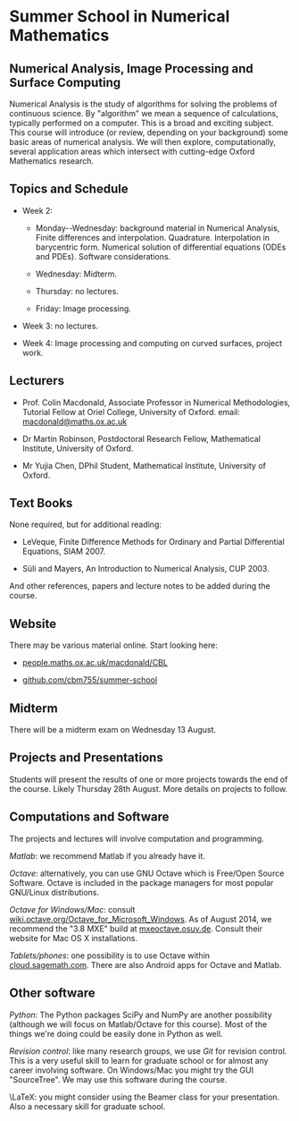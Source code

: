 Summer School in Numerical Mathematics
======================================

Numerical Analysis, Image Processing and Surface Computing
----------------------------------------------------------

Numerical Analysis is the study of algorithms for solving the problems
of continuous science.  By "algorithm" we mean a sequence of
calculations, typically performed on a computer.  This is a broad and
exciting subject.  This course will introduce (or review, depending on
your background) some basic areas of numerical analysis.  We will then
explore, computationally, several application areas which intersect
with cutting-edge Oxford Mathematics research.



Topics and Schedule
-------------------

*   Week 2:

    +   Monday--Wednesday: background material in Numerical Analysis,
        Finite differences and interpolation.  Quadrature.
        Interpolation in barycentric form.  Numerical solution of
        differential equations (ODEs and PDEs).  Software
        considerations.

    +   Wednesday: Midterm.
    +   Thursday: no lectures.
    +   Friday: Image processing.

*    Week 3: no lectures.

*    Week 4: Image processing and computing on curved surfaces, project
     work.



Lecturers
---------

 *  Prof. Colin Macdonald, Associate Professor in Numerical
    Methodologies, Tutorial Fellow at Oriel College, University of
    Oxford.  email: macdonald@maths.ox.ac.uk

 *  Dr Martin Robinson, Postdoctoral Research Fellow, Mathematical
    Institute, University of Oxford.

 *  Mr Yujia Chen, DPhil Student, Mathematical Institute, University of
    Oxford.


Text Books
----------

None required, but for additional reading:

 * LeVeque, Finite Difference Methods for Ordinary and Partial
   Differential Equations, SIAM 2007.

 * Süli and Mayers, An Introduction to Numerical Analysis, CUP 2003.

And other references, papers and lecture notes to be added during the
course.


Website
-------

There may be various material online.  Start looking here:

* [people.maths.ox.ac.uk/macdonald/CBL](http://people.maths.ox.ac.uk/macdonald/CBL)

* [github.com/cbm755/summer-school](https://github.com/cbm755/summer-school)





Midterm
-------

There will be a midterm exam on Wednesday 13 August.


Projects and Presentations
--------------------------

Students will present the results of one or more projects towards the
end of the course.  Likely Thursday 28th August.  More details on
projects to follow.



Computations and Software
-------------------------

The projects and lectures will involve computation and programming.

*Matlab*: we recommend Matlab if you already have it.

*Octave*: alternatively, you can use GNU Octave which is Free/Open
Source Software.  Octave is included in the package managers for most
popular GNU/Linux distributions.

*Octave for Windows/Mac*: consult [wiki.octave.org/Octave_for_Microsoft_Windows](http://wiki.octave.org/Octave_for_Microsoft_Windows).
As of August 2014, we recommend the "3.8 MXE" build at
[mxeoctave.osuv.de](http://mxeoctave.osuv.de).  Consult their website
for Mac OS X installations.

*Tablets/phones*: one possibility is to use Octave within
 [cloud.sagemath.com](http://cloud.sagemath.com).  There are also
 Android apps for Octave and Matlab.


Other software
--------------

*Python*: The Python packages SciPy and NumPy are another possibility
(although we will focus on Matlab/Octave for this course).  Most of
the things we're doing could be easily done in Python as well.

*Revision control*: like many research groups, we use *Git* for
revision control.  This is a very useful skill to learn for graduate
school or for almost any career involving software.  On Windows/Mac
you might try the GUI "SourceTree".  We may use this software during
the course.

\LaTeX: you might consider using the Beamer class for your
presentation.  Also a necessary skill for graduate school.



